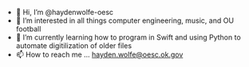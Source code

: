 - 👋 Hi, I’m @haydenwolfe-oesc
- 👀 I’m interested in all things computer engineering, music, and OU football
- 🌱 I’m currently learning how to program in Swift and using Python to automate digitilization of older files
- 📫 How to reach me ... hayden.wolfe@oesc.ok.gov
